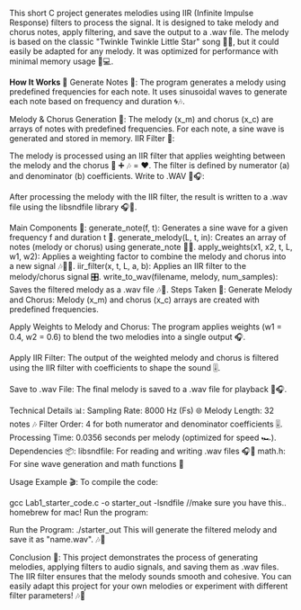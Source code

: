 This short C project generates melodies using IIR (Infinite Impulse Response) filters to process the signal. It is designed to take melody and chorus notes, apply filtering, and save the output to a .wav file. The melody is based on the classic "Twinkle Twinkle Little Star" song 🧸✨, but it could easily be adapted for any melody. It was optimized for performance with minimal memory usage 🧠💻.

****************************How It Works 🚀****************************
Generate Notes 🎵:
The program generates a melody using predefined frequencies for each note. It uses sinusoidal waves to generate each note based on frequency and duration 🌀🎶.


Melody & Chorus Generation 🎼:
The melody (x_m) and chorus (x_c) are arrays of notes with predefined frequencies. For each note, a sine wave is generated and stored in memory.
IIR Filter 🧮:

The melody is processed using an IIR filter that applies weighting between the melody and the chorus 🎵 ➕ 🎶 = ❤️. The filter is defined by numerator (a) and denominator (b) coefficients.
Write to .WAV 📝🎧:

After processing the melody with the IIR filter, the result is written to a .wav file using the libsndfile library 🎧💾.

Main Components 🔧:
generate_note(f, t): Generates a sine wave for a given frequency f and duration t 🎤.
generate_melody(L, t, in): Creates an array of notes (melody or chorus) using generate_note 🔁🎼.
apply_weights(x1, x2, t, L, w1, w2): Applies a weighting factor to combine the melody and chorus into a new signal 🎶🤝🎵.
iir_filter(x, t, L, a, b): Applies an IIR filter to the melody/chorus signal 🎛️.
write_to_wav(filename, melody, num_samples): Saves the filtered melody as a .wav file 🎶📂.
Steps Taken 🔄:
Generate Melody and Chorus:
Melody (x_m) and chorus (x_c) arrays are created with predefined frequencies.

Apply Weights to Melody and Chorus:
The program applies weights (w1 = 0.4, w2 = 0.6) to blend the two melodies into a single output 🎧.

Apply IIR Filter:
The output of the weighted melody and chorus is filtered using the IIR filter with coefficients to shape the sound 🎚️.

Save to .wav File:
The final melody is saved to a .wav file for playback 🎼🎧.

Technical Details 📊:
Sampling Rate: 8000 Hz (Fs) 🌐
Melody Length: 32 notes 🎶
Filter Order: 4 for both numerator and denominator coefficients 🎚️.
Processing Time: 0.0356 seconds per melody (optimized for speed 🏎️).
Dependencies 📦:
libsndfile: For reading and writing .wav files 🎧💾
math.h: For sine wave generation and math functions 🧮

Usage Example 🎬:
To compile the code:

gcc Lab1_starter_code.c -o starter_out -lsndfile   //make sure you have this.. homebrew for mac!
Run the program:

Run the Program:
./starter_out
This will generate the filtered melody and save it as "name.wav". 🎶💾

Conclusion 🌟:
This project demonstrates the process of generating melodies, applying filters to audio signals, and saving them as .wav files. The IIR filter ensures that the melody sounds smooth and cohesive. You can easily adapt this project for your own melodies or experiment with different filter parameters! 🎶🔧

